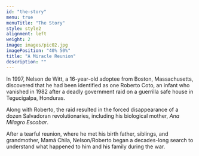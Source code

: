 ```yaml
---
id: "the-story"
menu: true
menuTitle: "The Story"
style: style2
alignment: left
weight: 2
image: images/pic02.jpg
imagePosition: "40% 50%"
title: "A Miracle Reunion"
description: ""
---
```


In 1997, Nelson de Witt, a 16-year-old adoptee from Boston, Massachusetts, discovered that he had been identified as one Roberto Coto, an infant who vanished in 1982 after a deadly government raid on a guerrilla safe house in Tegucigalpa, Honduras.

Along with Roberto, the raid resulted in the forced disappearance of a dozen Salvadoran revolutionaries, including his biological mother, _Ana Milagro Escobar_.

After a tearful reunion, where he met his birth father, siblings, and grandmother, Mamá Chila, Nelson/Roberto began a decades-long search to understand what happened to him and his family during the war.